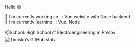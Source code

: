 Hello 😄

🔭 I’m currently working on ..: Vue website with Node backend </br>
🌱 I’m currently learning ..: Vue, Node </br>
</br>
📫School: High School of Electroengineering in Prešov</br>
![Timisko's GitHub stats](https://github-readme-stats.vercel.app/api?username=Timisko&theme=graywhite&show_icons=true)
<!--
**Timisko/Timisko** is a ✨ _special_ ✨ repository because its `README.md` (this file) appears on your GitHub profile.

Here are some ideas to get you started:

- 🔭 I’m currently working on ...
- 🌱 I’m currently learning ...
- 👯 I’m looking to collaborate on ...
- 🤔 I’m looking for help with ...
- 💬 Ask me about ...
- 📫 How to reach me: ...
- 😄 Pronouns: ...
- ⚡ Fun fact: ...
-->
